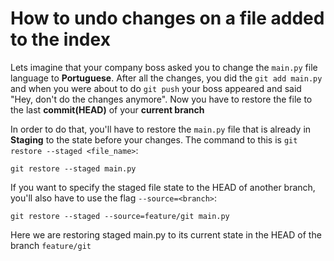 # How to undo changes on a file added to the index

Lets imagine that your company boss asked you to change the `main.py` file language to **Portuguese**. After all the changes, you did the `git add main.py` and when you were about to do `git push` your boss appeared and said "Hey, don't do the changes anymore". Now you have to restore the file to the last **commit(HEAD)** of your **current branch**

In order to do that, you'll have to restore the `main.py` file that is already in **Staging** to the state before your changes. The command to this is `git restore --staged <file_name>`:

```shell
git restore --staged main.py
```

If you want to specify the staged file state to the HEAD of another branch, you'll also have to use the flag `--source=<branch>`:

```shell
git restore --staged --source=feature/git main.py
```

Here we are restoring staged main.py to its current state in the HEAD of the branch `feature/git`


